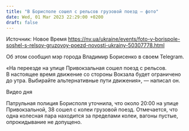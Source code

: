 ```yaml
---
title: "В Борисполе сошел с рельсов грузовой поезд — фото"
date: Wed, 01 Mar 2023 22:29:00 +0200
draft: false
---
```

Источник: Новое Время https://nv.ua/ukraine/events/foto-v-borispole-soshel-s-relsov-gruzovoy-poezd-novosti-ukrainy-50307778.html


 Об этом сообщил мэр города Владимир Борисенко в своем Telegram.

«На переезде на улице Привокзальная сошел поезд с рельсов. В настоящее время движение со стороны Вокзала будет ограничено до утра. Выбирайте альтернативные пути движения», — написал он.

  Видео дня   

Патрульная полиция Борисполя уточнила, что около 20:00 на улице Привокзальной, 38 сошел с колеи грузовой поезд. Отмечается, что одна колесная пара находится за пределами колеи, вагоны пустые, опрокидывание не допущено.
